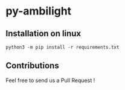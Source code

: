 # py-ambilight


## Installation on linux

```
python3 -m pip install -r requirements.txt
```

## Contributions


Feel free to send us a Pull Request !

